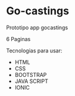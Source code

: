 # Go-castings
Prototipo app gocastings

6 Paginas

Tecnologias para usar:
- HTML
- CSS
- BOOTSTRAP
- JAVA SCRIPT
- IONIC   
